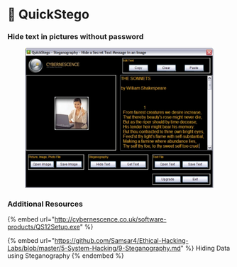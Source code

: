 # 🎨 QuickStego

### Hide text in pictures without password <a href="#user-content-quickstego-hide-text-in-pictures-without-password" id="user-content-quickstego-hide-text-in-pictures-without-password"></a>

<div align="left">

<figure><img src="../../.gitbook/assets/image (5).png" alt=""><figcaption></figcaption></figure>

</div>

### Additional Resources

{% embed url="http://cybernescence.co.uk/software-products/QS12Setup.exe" %}

{% embed url="https://github.com/Samsar4/Ethical-Hacking-Labs/blob/master/5-System-Hacking/9-Steganography.md" %}
Hiding Data using Steganography
{% endembed %}
